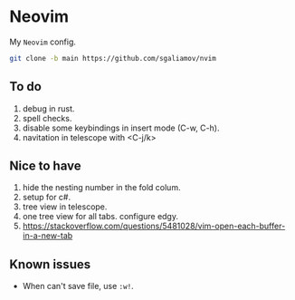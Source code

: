 # Neovim

My `Neovim` config.

``` bash
git clone -b main https://github.com/sgaliamov/nvim
```

## To do

1. debug in rust.
1. spell checks.
1. disable some keybindings in insert mode (C-w, C-h).
1. navitation in telescope with <C-j/k>

## Nice to have

1. hide the nesting number in the fold colum.
1. setup for c#.
1. tree view in telescope.
1. one tree view for all tabs. configure edgy.
1. <https://stackoverflow.com/questions/5481028/vim-open-each-buffer-in-a-new-tab>

## Known issues

- When can't save file, use `:w!`.
